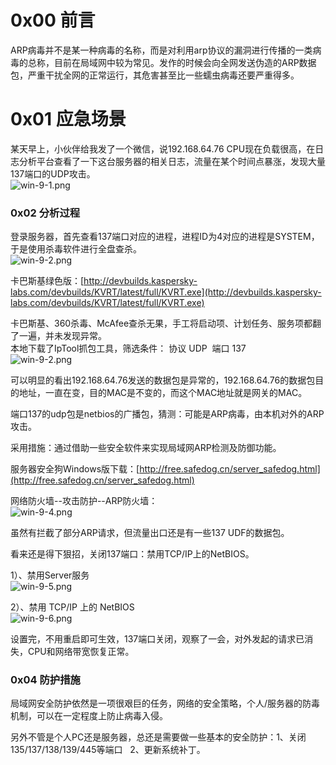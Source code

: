 
# 0x00 前言
ARP病毒并不是某一种病毒的名称，而是对利用arp协议的漏洞进行传播的一类病毒的总称，目前在局域网中较为常见。发作的时候会向全网发送伪造的ARP数据包，严重干扰全网的正常运行，其危害甚至比一些蠕虫病毒还要严重得多。


# 0x01 应急场景
某天早上，小伙伴给我发了一个微信，说192.168.64.76 CPU现在负载很高，在日志分析平台查看了一下这台服务器的相关日志，流量在某个时间点暴涨，发现大量137端口的UDP攻击。<br />![win-9-1.png](_img\05-应急响应/1656920238057-21cb6495-ceb2-48f8-a1a4-d56b1c7b6b10.png)


### 0x02 分析过程
登录服务器，首先查看137端口对应的进程，进程ID为4对应的进程是SYSTEM，于是使用杀毒软件进行全盘查杀。<br />![win-9-2.png](_img\05-应急响应/1656920246038-6df57e76-d4ee-4bcd-8684-b4c88e056b8a.png)

卡巴斯基绿色版：[http://devbuilds.kaspersky-labs.com/devbuilds/KVRT/latest/full/KVRT.exe](http://devbuilds.kaspersky-labs.com/devbuilds/KVRT/latest/full/KVRT.exe)

卡巴斯基、360杀毒、McAfee查杀无果，手工将启动项、计划任务、服务项都翻了一遍，并未发现异常。<br />本地下载了IpTool抓包工具，筛选条件： 协议 UDP  端口 137<br />![win-9-2.png](_img\05-应急响应/1656920252524-8f66eaed-3f69-49b4-94e7-981fffd3a581.png)

可以明显的看出192.168.64.76发送的数据包是异常的，192.168.64.76的数据包目的地址，一直在变，目的MAC是不变的，而这个MAC地址就是网关的MAC。

端口137的udp包是netbios的广播包，猜测：可能是ARP病毒，由本机对外的ARP攻击。

采用措施：通过借助一些安全软件来实现局域网ARP检测及防御功能。

服务器安全狗Windows版下载：[http://free.safedog.cn/server_safedog.html](http://free.safedog.cn/server_safedog.html)

网络防火墙--攻击防护--ARP防火墙：<br />![win-9-4.png](_img\05-应急响应/1656920262007-219c68f7-88fb-46ff-9b2e-683209d21e2e.png)

虽然有拦截了部分ARP请求，但流量出口还是有一些137 UDF的数据包。

看来还是得下狠招，关闭137端口：禁用TCP/IP上的NetBIOS。

1）、禁用Server服务<br />![win-9-5.png](_img\05-应急响应/1656920277728-ac5e7d19-448e-4453-ab7f-d33f46844aa8.png)

2）、禁用 TCP/IP 上的 NetBIOS<br />![win-9-6.png](_img\05-应急响应/1656920278176-36de00b2-f5fd-4bad-bb75-be96607d2688.png)

设置完，不用重启即可生效，137端口关闭，观察了一会，对外发起的请求已消失，CPU和网络带宽恢复正常。


### 0x04 防护措施
局域网安全防护依然是一项很艰巨的任务，网络的安全策略，个人/服务器的防毒机制，可以在一定程度上防止病毒入侵。

另外不管是个人PC还是服务器，总还是需要做一些基本的安全防护：1、关闭135/137/138/139/445等端口   2、更新系统补丁。
